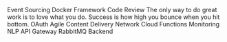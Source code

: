 Event Sourcing Docker Framework Code Review The only way to do great work is to love what you do. Success is how high you bounce when you hit bottom. OAuth Agile
Content Delivery Network Cloud Functions Monitoring NLP API Gateway RabbitMQ Backend
